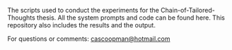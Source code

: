 The scripts used to conduct the experiments for the Chain-of-Tailored-Thoughts thesis.
All the system prompts and code can be found here.
This repository also includes the results and the output.

For questions or comments: cascoopman@hotmail.com
